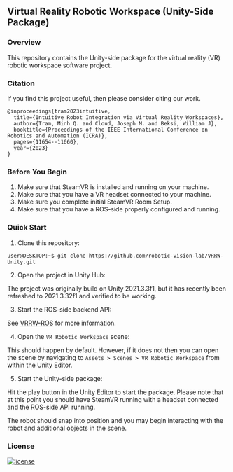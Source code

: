 ## Virtual Reality Robotic Workspace (Unity-Side Package) 

### Overview 

This repository contains the Unity-side package for the virtual reality (VR)
robotic workspace software project. 

### Citation

If you find this project useful, then please consider citing our work.

```bibitex
@inproceedings{tram2023intuitive,
  title={Intuitive Robot Integration via Virtual Reality Workspaces},
  author={Tram, Minh Q. and Cloud, Joseph M. and Beksi, William J},
  booktitle={Proceedings of the IEEE International Conference on Robotics and Automation (ICRA)},
  pages={11654--11660},
  year={2023}
}
```

### Before You Begin

1. Make sure that SteamVR is installed and running on your machine.
2. Make sure that you have a VR headset connected to your machine.
3. Make sure you complete initial SteamVR Room Setup.
4. Make sure that you have a ROS-side properly configured and running.

### Quick Start

1. Clone this repository:

```console
user@DESKTOP:~$ git clone https://github.com/robotic-vision-lab/VRRW-Unity.git
```

2. Open the project in Unity Hub:

The project was originally build on Unity 2021.3.3f1, but it has recently been
refreshed to 2021.3.32f1 and verified to be working.

3. Start the ROS-side backend API:

See [VRRW-ROS](https://github.com/robotic-vision-lab/VRRW-ROS.git) for more information.

4. Open the `VR Robotic Workspace` scene:

This should happen by default. However, if it does not then you can open the
scene by navigating to `Assets > Scenes > VR Robotic Workspace` from within the
Unity Editor.

5. Start the Unity-side package:

Hit the play button in the Unity Editor to start the package. Please note that
at this point you should have SteamVR running with a headset connected and
the ROS-side API running.

The robot should snap into position and you may begin interacting with the
robot and additional objects in the scene.

### License

[![license](https://img.shields.io/badge/license-Apache%202-blue)](https://github.com/robotic-vision-lab/VRRW-Unity/blob/main/LICENSE)
